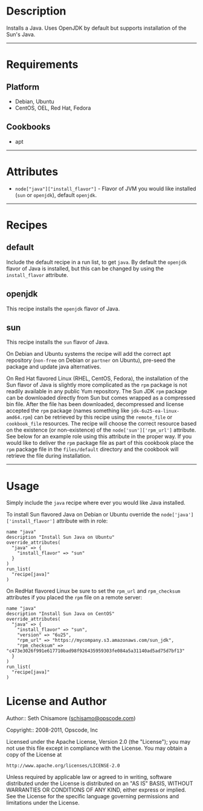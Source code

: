 Description
===========

Installs a Java. Uses OpenJDK by default but supports installation of the Sun's Java.

---
Requirements
============

Platform
--------

* Debian, Ubuntu
* CentOS, OEL, Red Hat, Fedora

Cookbooks
---------

* apt

---
Attributes
==========

* `node["java"]["install_flavor"]` - Flavor of JVM you would like installed (`sun` or `openjdk`), default `openjdk`.

---
Recipes
=======

default
-------

Include the default recipe in a run list, to get `java`.  By default the `openjdk` flavor of Java is installed, but this can be changed by using the `install_flavor` attribute.

openjdk
-------

This recipe installs the `openjdk` flavor of Java.

sun
---

This recipe installs the `sun` flavor of Java.  

On Debian and Ubuntu systems the recipe will add the correct apt repository (`non-free` on Debian or `partner` on Ubuntu), pre-seed the package and update java alternatives.

On Red Hat flavored Linux (RHEL, CentOS, Fedora), the installation of the Sun flavor of Java is slightly more complicated as the `rpm` package is not readily available in any public Yum repository.  The Sun JDK `rpm` package can be downloaded directly from Sun but comes wrapped as a compressed bin file.  After the file has been downloaded, decompressed and license accepted the `rpm` package (names something like `jdk-6u25-ea-linux-amd64.rpm`) can be retrieved by this recipe using the `remote_file` or `cookbook_file` resources.  The recipe will choose the correct resource based on the existence (or non-existence) of the `node['sun']['rpm_url']` attribute.  See below for an example role using this attribute in the proper way.  If you would like to deliver the `rpm` package file as part of this cookbook place the `rpm` package file in the `files/default` directory and the cookbook will retrieve the file during installation.

---
Usage
=====

Simply include the `java` recipe where ever you would like Java installed.  

To install Sun flavored Java on Debian or Ubuntu override the `node['java']['install_flavor']` attribute with in role:

    name "java"
    description "Install Sun Java on Ubuntu"
    override_attributes(
      "java" => {
        "install_flavor" => "sun"
      }
    )
    run_list(
      "recipe[java]"
    )

On RedHat flavored Linux be sure to set the `rpm_url` and `rpm_checksum` attributes if you placed the `rpm` file on a remote server:

    name "java"
    description "Install Sun Java on CentOS"
    override_attributes(
      "java" => {
        "install_flavor" => "sun",
        "version" => "6u25",
        "rpm_url" => "https://mycompany.s3.amazonaws.com/sun_jdk",
        "rpm_checksum" => "c473e3026f991e617710bad98f926435959303fe084a5a31140ad5ad75d7bf13"
      }
    )
    run_list(
      "recipe[java]"
    )

License and Author
==================

Author:: Seth Chisamore (<schisamo@opscode.com>)

Copyright:: 2008-2011, Opscode, Inc

Licensed under the Apache License, Version 2.0 (the "License");
you may not use this file except in compliance with the License.
You may obtain a copy of the License at

    http://www.apache.org/licenses/LICENSE-2.0

Unless required by applicable law or agreed to in writing, software
distributed under the License is distributed on an "AS IS" BASIS,
WITHOUT WARRANTIES OR CONDITIONS OF ANY KIND, either express or implied.
See the License for the specific language governing permissions and
limitations under the License.
